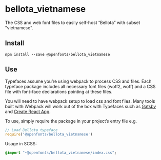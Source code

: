 
# bellota_vietnamese

The CSS and web font files to easily self-host “Bellota” with subset "vietnamese".

## Install

`npm install --save @openfonts/bellota_vietnamese`

## Use

Typefaces assume you’re using webpack to process CSS and files. Each typeface
package includes all necessary font files (woff2, woff) and a CSS file with
font-face declarations pointing at these files.

You will need to have webpack setup to load css and font files. Many tools built
with Webpack will work out of the box with Typefaces such as [Gatsby](https://github.com/gatsbyjs/gatsby)
and [Create React App](https://github.com/facebookincubator/create-react-app).

To use, simply require the package in your project’s entry file e.g.

```javascript
// Load Bellota typeface
require('@openfonts/bellota_vietnamese')
```

Usage in SCSS:
```scss
@import "~@openfonts/bellota_vietnamese/index.css";
```
